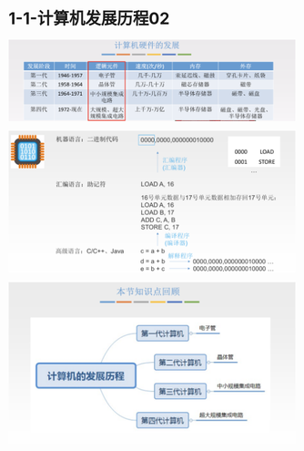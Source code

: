 # 1-1-计算机发展历程02



![](../../.gitbook/assets/image%20%28240%29.png)

![](../../.gitbook/assets/image%20%28169%29.png)

![](../../.gitbook/assets/image%20%282%29.png)

